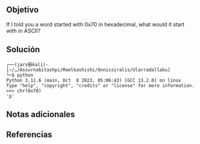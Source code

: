## Objetivo
If I told you a word started with 0x70 in hexadecimal, what would it start with in ASCII?

## Solución
```
┌──(jars㉿kali)-[~/…/Assurnabitashpi/Maelkashishi/Onnissiralis/Ularradallaku]
└─$ python
Python 3.11.6 (main, Oct  8 2023, 05:06:43) [GCC 13.2.0] on linux
Type "help", "copyright", "credits" or "license" for more information.
>>> chr(0x70)
'p'

```
## Notas adicionales
## Referencias 
